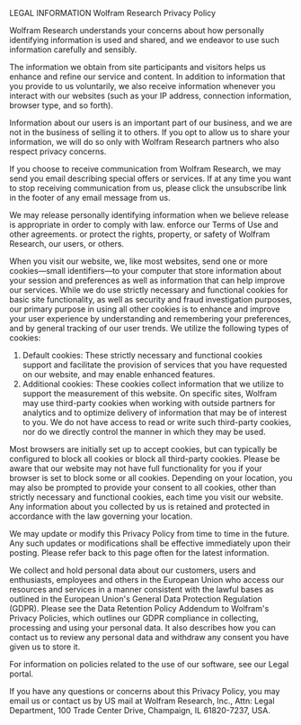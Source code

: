 LEGAL INFORMATION Wolfram Research Privacy Policy

Wolfram Research understands your concerns about how personally identifying information is used and shared, and we endeavor to use such information carefully and sensibly.

The information we obtain from site participants and visitors helps us enhance and refine our service and content. In addition to information that you provide to us voluntarily, we also receive information whenever you interact with our websites (such as your IP address, connection information, browser type, and so forth).

Information about our users is an important part of our business, and we are not in the business of selling it to others. If you opt to allow us to share your information, we will do so only with Wolfram Research partners who also respect privacy concerns.

If you choose to receive communication from Wolfram Research, we may send you email describing special offers or services. If at any time you want to stop receiving communication from us, please click the unsubscribe link in the footer of any email message from us.

We may release personally identifying information when we believe release is appropriate in order to comply with law. enforce our Terms of Use and other agreements. or protect the rights, property, or safety of Wolfram Research, our users, or others.

When you visit our website, we, like most websites, send one or more cookies—small identifiers—to your computer that store information about your session and preferences as well as information that can help improve our services. While we do use strictly necessary and functional cookies for basic site functionality, as well as security and fraud investigation purposes, our primary purpose in using all other cookies is to enhance and improve your user experience by understanding and remembering your preferences, and by general tracking of our user trends. We utilize the following types of cookies:

1.  Default cookies: These strictly necessary and functional cookies support and facilitate the provision of services that you have requested on our website, and may enable enhanced features.
2.  Additional cookies: These cookies collect information that we utilize to support the measurement of this website. On specific sites, Wolfram may use third-party cookies when working with outside partners for analytics and to optimize delivery of information that may be of interest to you. We do not have access to read or write such third-party cookies, nor do we directly control the manner in which they may be used.

Most browsers are initially set up to accept cookies, but can typically be configured to block all cookies or block all third-party cookies. Please be aware that our website may not have full functionality for you if your browser is set to block some or all cookies. Depending on your location, you may also be prompted to provide your consent to all cookies, other than strictly necessary and functional cookies, each time you visit our website. Any information about you collected by us is retained and protected in accordance with the law governing your location.

We may update or modify this Privacy Policy from time to time in the future. Any such updates or modifications shall be effective immediately upon their posting. Please refer back to this page often for the latest information.

We collect and hold personal data about our customers, users and enthusiasts, employees and others in the European Union who access our resources and services in a manner consistent with the lawful bases as outlined in the European Union's General Data Protection Regulation (GDPR). Please see the Data Retention Policy Addendum to Wolfram's Privacy Policies, which outlines our GDPR compliance in collecting, processing and using your personal data. It also describes how you can contact us to review any personal data and withdraw any consent you have given us to store it.

For information on policies related to the use of our software, see our Legal portal.

If you have any questions or concerns about this Privacy Policy, you may email us or contact us by US mail at Wolfram Research, Inc., Attn: Legal Department, 100 Trade Center Drive, Champaign, IL 61820-7237, USA.